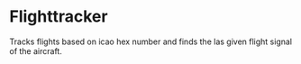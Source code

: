 # Flighttracker

Tracks flights based on icao hex number and finds the las given flight signal of the aircraft.
